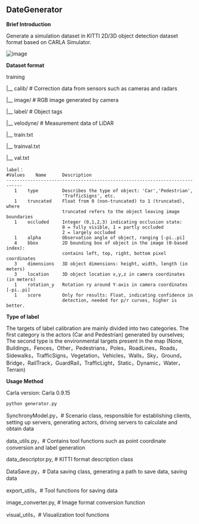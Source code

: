 ## DateGenerator

**Brief Introduction**

Generate a simulation dataset in KITTI 2D/3D object detection dataset format based on CARLA Simulator.

![image](https://user-images.githubusercontent.com/55339200/138204888-18958f52-ab1a-454a-8eef-23b7d4987f37.png)

**Dataset format**

training

|__   calib/    # Correction data from sensors such as cameras and radars

|__   image/   # RGB image generated by camera

|__   label/   #  Object tags

|__   velodyne/  #  Measurement data of LiDAR

|__   train.txt

|__   trainval.txt

|__   val.txt

```
label：
#Values    Name      Description
----------------------------------------------------------------------------
   1    type         Describes the type of object: 'Car','Pedestrian',
   					 'TrafficSigns', etc.
   1    truncated    Float from 0 (non-truncated) to 1 (truncated), where
                     truncated refers to the object leaving image boundaries
   1    occluded     Integer (0,1,2,3) indicating occlusion state:
                     0 = fully visible, 1 = partly occluded
                     2 = largely occluded
   1    alpha        Observation angle of object, ranging [-pi..pi]
   4    bbox         2D bounding box of object in the image (0-based index):
                     contains left, top, right, bottom pixel coordinates
   3    dimensions   3D object dimensions: height, width, length (in meters)
   3    location     3D object location x,y,z in camera coordinates (in meters)
   1    rotation_y   Rotation ry around Y-axis in camera coordinates [-pi..pi]
   1    score        Only for results: Float, indicating confidence in
                     detection, needed for p/r curves, higher is better.
```

**Type of label**

The targets of label calibration are mainly divided into two categories. The first category is the actors (Car and Pedestrian) generated by ourselves; The second type is the environmental targets present in the map (None, Buildings，Fences，Other，Pedestrians，Poles，RoadLines，Roads，Sidewalks，TrafficSigns，Vegetation，Vehicles，Walls，Sky，Ground，Bridge，RailTrack，GuardRail，TrafficLight，Static，Dynamic，Water，Terrain)

**Usage Method**

Carla version: Carla 0.9.15

```
python generator.py
```

SynchronyModel.py，# Scenario class, responsible for establishing clients, setting up servers, generating actors, driving servers to calculate and obtain data

data_utils.py，# Contains tool functions such as point coordinate conversion and label generation

data_descriptor.py, # KITTI format description class

DataSave.py，# Data saving class, generating a path to save data, saving data

export_utils，# Tool functions for saving data

image_converter.py, # Image format conversion function

visual_utils，# Visualization tool functions



